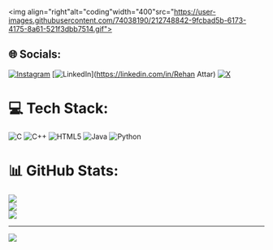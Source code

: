 <img align="right"alt="coding"width="400"src="https://user-images.githubusercontent.com/74038190/212748842-9fcbad5b-6173-4175-8a61-521f3dbb7514.gif">
## 🌐 Socials:
[![Instagram](https://img.shields.io/badge/Instagram-%23E4405F.svg?logo=Instagram&logoColor=white)](https://instagram.com/rehaan.attar6541) [![LinkedIn](https://img.shields.io/badge/LinkedIn-%230077B5.svg?logo=linkedin&logoColor=white)](https://linkedin.com/in/Rehan Attar) [![X](https://img.shields.io/badge/X-black.svg?logo=X&logoColor=white)](https://x.com/Rehanattar6541) 

# 💻 Tech Stack:
![C](https://img.shields.io/badge/c-%2300599C.svg?style=for-the-badge&logo=c&logoColor=white) ![C++](https://img.shields.io/badge/c++-%2300599C.svg?style=for-the-badge&logo=c%2B%2B&logoColor=white) ![HTML5](https://img.shields.io/badge/html5-%23E34F26.svg?style=for-the-badge&logo=html5&logoColor=white) ![Java](https://img.shields.io/badge/java-%23ED8B00.svg?style=for-the-badge&logo=openjdk&logoColor=white) ![Python](https://img.shields.io/badge/python-3670A0?style=for-the-badge&logo=python&logoColor=ffdd54)
# 📊 GitHub Stats:
![](https://github-readme-stats.vercel.app/api?username=Rehan6541&theme=dark&hide_border=false&include_all_commits=false&count_private=false)<br/>
![](https://github-readme-streak-stats.herokuapp.com/?user=Rehan6541&theme=dark&hide_border=false)<br/>
![](https://github-readme-stats.vercel.app/api/top-langs/?username=Rehan6541&theme=dark&hide_border=false&include_all_commits=false&count_private=false&layout=compact)

---
[![](https://visitcount.itsvg.in/api?id=Rehan6541&icon=0&color=0)](https://visitcount.itsvg.in)

<!-- Proudly created with GPRM ( https://gprm.itsvg.in ) -->

